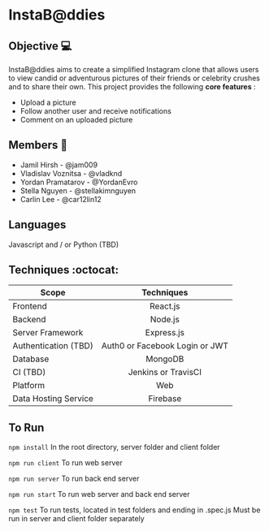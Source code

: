 # InstaB@ddies

## Objective :computer:
InstaB@ddies aims to create a simplified Instagram clone that allows users to view candid or adventurous pictures of their friends or celebrity crushes and to share their own. This project provides the following **core features** :
* Upload a picture
* Follow another user and receive notifications
* Comment on an uploaded picture

## Members :bust_in_silhouette:
* Jamil Hirsh - @jam009
* Vladislav Voznitsa - @vladknd
* Yordan Pramatarov - @YordanEvro
* Stella Nguyen - @stellakimnguyen
* Carlin Lee - @car12lin12

## Languages
Javascript and / or Python (TBD)

## Techniques :octocat:
| Scope                 | Techniques                      |
| --------------        |:-----------------------:        |
| Frontend              | React.js                        |
| Backend               | Node.js                         |
| Server Framework      | Express.js                      |
| Authentication (TBD)  | Auth0 or Facebook Login or JWT  |
| Database              | MongoDB                         |
| CI (TBD)              | Jenkins or TravisCI             |
| Platform              | Web                             |
| Data Hosting Service  | Firebase                        |

## To Run
``` npm install ```
In the root directory, server folder and client folder

``` npm run client ```
To run web server

``` npm run server ```
To run back end server

``` npm run start ```
To run web server and back end server

``` npm test ```
To run tests, located in test folders and ending in .spec.js
Must be run in server and client folder separately
